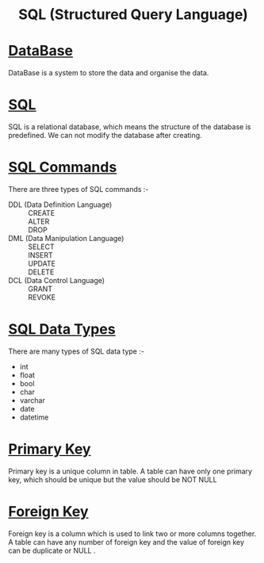 <h1 align="center"> SQL (Structured Query Language) </h1>

<h1 align="left"> <u> DataBase </u> </h1>
<p>DataBase is a system to store the data and organise the data.</p>

<h1 align="left"> <u> SQL </u> </h1>
<p>SQL is a relational database, which means the structure of the database is predefined. We can not modify the database after creating. </p>

<h1 align="left"> <u> SQL Commands </u> </h1>
<p>There are three types of SQL commands :- </p>
<dl>
  <dt>DDL (Data Definition Language)</dt>
  <dd>CREATE</dd>
  <dd>ALTER</dd>
  <dd>DROP</dd>

  <dt>DML (Data Manipulation Language)</dt>
  <dd>SELECT</dd>
  <dd>INSERT</dd>
  <dd>UPDATE</dd>
  <dd>DELETE</dd>

  <dt>DCL (Data Control Language)</dt>
  <dd>GRANT</dd>
  <dd>REVOKE</dd>
  
</dl>

<h1 align="left"> <u> SQL Data Types </u> </h1>
<p>There are many types of SQL data type :- </p>
<ul>
  <li>int</li>
  <li>float</li>
  <li>bool</li>
  <li>char</li>
  <li>varchar</li>
  <li>date</li>
  <li>datetime</li>
</ul>

<h1 align="left"> <u> Primary Key </u> </h1>
<p>Primary key is a unique column in table. A table can have only one primary key, which should be unique but the value should be NOT NULL </p>


<h1 align="left"> <u> Foreign Key </u> </h1>
<p>Foreign key is a column which is used to link two or more columns together. A table can have any number of foreign key and the value of foreign key can be duplicate or NULL .</p>

